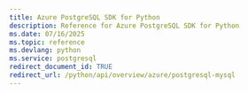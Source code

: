 ```yaml
---
title: Azure PostgreSQL SDK for Python
description: Reference for Azure PostgreSQL SDK for Python
ms.date: 07/16/2025
ms.topic: reference
ms.devlang: python
ms.service: postgresql
redirect_document_id: TRUE
redirect_url: /python/api/overview/azure/postgresql-mysql
---
```


